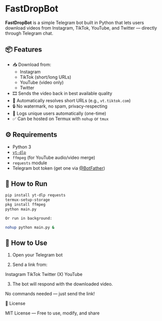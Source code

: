 # FastDropBot

**FastDropBot** is a simple Telegram bot built in Python that lets users download videos from Instagram, TikTok, YouTube, and Twitter — directly through Telegram chat.

## 📦 Features

- 📥 Download from:
  - Instagram
  - TikTok (short/long URLs)
  - YouTube (video only)
  - Twitter
- 🎞️ Sends the video back in best available quality
- 🧠 Automatically resolves short URLs (e.g., `vt.tiktok.com`)
- 🔒 No watermark, no spam, privacy-respecting
- 💾 Logs unique users automatically (one-time)
- ✅ Can be hosted on Termux with `nohup` or `tmux`
  
## ⚙️ Requirements

- Python 3
- [`yt-dlp`](https://github.com/yt-dlp/yt-dlp)
- `ffmpeg` (for YouTube audio/video merge)
- `requests` module
- Telegram bot token (get one via [@BotFather](https://t.me/BotFather))

## 🚀 How to Run

```bash
pip install yt-dlp requests
termux-setup-storage
pkg install ffmpeg
python main.py

Or run in background:

nohup python main.py &
```

## 💬 How to Use

1. Open your Telegram bot
   
3. Send a link from:

Instagram
TikTok
Twitter (X)
YouTube

3. The bot will respond with the downloaded video.

No commands needed — just send the link!

📝 License

MIT License — Free to use, modify, and share

